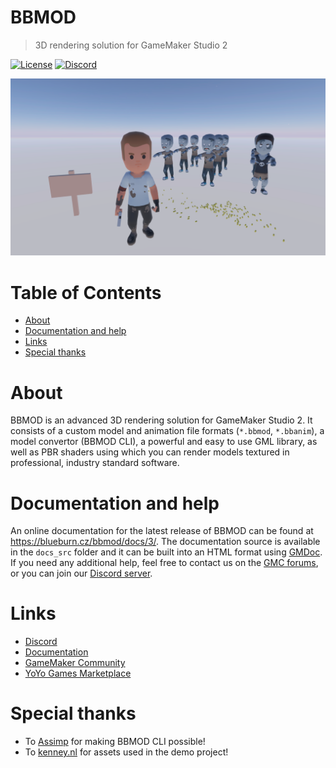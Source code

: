 # BBMOD
> 3D rendering solution for GameMaker Studio 2

[![License](https://img.shields.io/github/license/blueburn-cz/BBMOD)](LICENSE)
[![Discord](https://img.shields.io/discord/298884075585011713?label=Discord)](https://discord.gg/ep2BGPm)

![Screenshot](screenshot.png)

# Table of Contents
* [About](#about)
* [Documentation and help](#documentation-and-help)
* [Links](Links)
* [Special thanks](#special-thanks)

# About
BBMOD is an advanced 3D rendering solution for GameMaker Studio 2. It consists
of a custom model and animation file formats (`*.bbmod`, `*.bbanim`), a model
convertor (BBMOD CLI), a powerful and easy to use GML library, as well as PBR
shaders using which you can render models textured in professional, industry
standard software.

# Documentation and help
An online documentation for the latest release of BBMOD can be found at https://blueburn.cz/bbmod/docs/3/. The documentation source is available in the `docs_src` folder and it can be built into an HTML format using [GMDoc](https://marketplace.yoyogames.com/assets/10014/gmdoc-2). If you need any additional help, feel free to contact us on the [GMC forums](https://forum.yoyogames.com/index.php?threads/60628), or you can join our [Discord server](https://discord.gg/ep2BGPm).

# Links
* [Discord](https://discord.gg/ep2BGPm)
* [Documentation](https://blueburn.cz/bbmod/docs/3/)
* [GameMaker Community](https://forum.yoyogames.com/index.php?threads/60628)
* [YoYo Games Marketplace](https://marketplace.yoyogames.com/assets/10210/bbmod-3)

# Special thanks
* To [Assimp](https://github.com/assimp/assimp) for making BBMOD CLI possible!
* To [kenney.nl](https://www.kenney.nl/) for assets used in the demo project!
